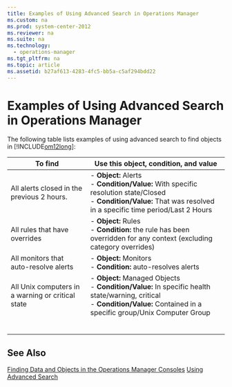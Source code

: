 ```yaml
---
title: Examples of Using Advanced Search in Operations Manager
ms.custom: na
ms.prod: system-center-2012
ms.reviewer: na
ms.suite: na
ms.technology: 
  - operations-manager
ms.tgt_pltfrm: na
ms.topic: article
ms.assetid: b27af613-4283-4fc5-bb5a-c5af294bdd22
---
```

# Examples of Using Advanced Search in Operations Manager
The following table lists examples of using advanced search to find objects in [!INCLUDE[om12long](../Token/om12long_md.md)]:

|To find|Use this object, condition, and value|
|-----------|-----------------------------------------|
|All alerts closed in the previous 2 hours.|-   **Object:** Alerts<br />-   **Condition\/Value:** With specific resolution state\/Closed<br />-   **Condition\/Value:** That was resolved in a specific time period\/Last 2 Hours|
|All rules that have overrides|-   **Object:** Rules<br />-   **Condition:** the rule has been overridden for any context \(excluding category overrides\)|
|All monitors that auto\-resolve alerts|-   **Object:** Monitors<br />-   **Condition:** auto\-resolves alerts|
|All Unix computers in a warning or critical state|-   **Object:** Managed Objects<br />-   **Condition\/Value:** In specific health state\/warning, critical<br />-   **Condition\/Value:** Contained in a specific group\/Unix Computer Group|
|||
|||
|||
|||
|||
|||

## See Also
[Finding Data and Objects in the Operations Manager Consoles](../Topic/Finding-Data-and-Objects-in-the-Operations-Manager-Consoles.md)
[Using Advanced Search](../Topic/Using-Advanced-Search.md)

